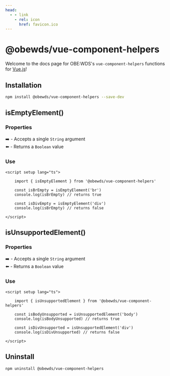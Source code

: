 ```yaml
---
head:
  - - link
    - rel: icon
      href: favicon.ico
---
```



# @obewds/vue-component-helpers

Welcome to the docs page for OBE:WDS's `vue-component-helpers` functions for [Vue.js](https://vuejs.org/)!




## Installation

```bash
npm install @obewds/vue-component-helpers --save-dev
```




## isEmptyElement()



### Properties

:arrow_right: - Accepts a single `String` argument  
:arrow_left: - Returns a `Boolean` value  

### Use

```html{3,5}
<script setup lang="ts">

    import { isEmptyElement } from '@obewds/vue-component-helpers'

    const isBrEmpty = isEmptyElement('br')
    console.log(isBrEmpty) // returns true

    const isDivEmpty = isEmptyElement('div')
    console.log(isBrEmpty) // returns false

</script>
```




## isUnsupportedElement()



### Properties

:arrow_right: - Accepts a single `String` argument  
:arrow_left: - Returns a `Boolean` value  

### Use

```html{3,5}
<script setup lang="ts">

    import { isUnsupportedElement } from '@obewds/vue-component-helpers'

    const isBodyUnsupported = isUnsupportedElement('body')
    console.log(isBodyUnsupported) // returns true

    const isDivUnsupported = isUnsupportedElement('div')
    console.log(isDivUnsupported) // returns false

</script>
```




## Uninstall

```bash
npm uninstall @obewds/vue-component-helpers
```



<!--
## Markdown Examples

::: tip
This is a tip
:::

::: info
This is an info box
:::

::: warning
This is a warning
:::

::: danger
This is a dangerous warning
:::

::: tip CUSTOM TITLE
This is a dangerous warning
:::

::: details
This is a details block, which does not work in Internet Explorer or old versions of Edge.
:::

::: details Click me to view the code

```js
console.log('Hello, VitePress!')
```

:::
-->
